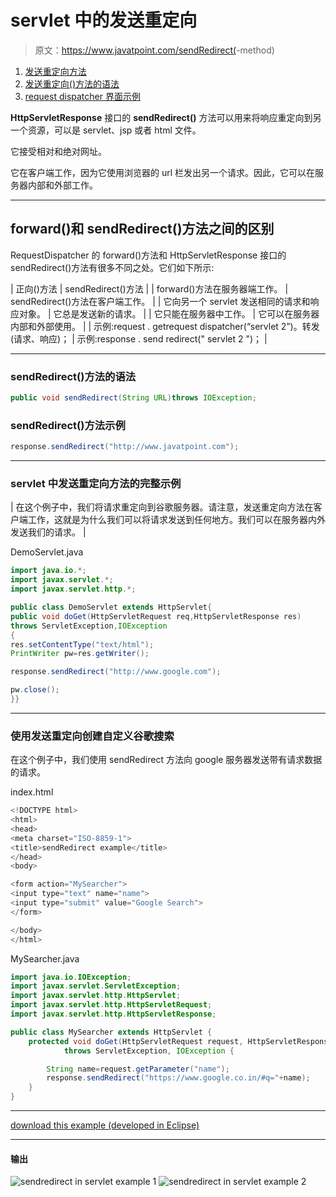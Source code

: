 # servlet 中的发送重定向

> 原文：<https://www.javatpoint.com/sendRedirect(>-method)

1.  [发送重定向方法](#)
2.  [发送重定向()方法的语法](#redirectsyn)
3.  [request dispatcher 界面示例](#redirectex)

**HttpServletResponse** 接口的 **sendRedirect()** 方法可以用来将响应重定向到另一个资源，可以是 servlet、jsp 或者 html 文件。

它接受相对和绝对网址。

它在客户端工作，因为它使用浏览器的 url 栏发出另一个请求。因此，它可以在服务器内部和外部工作。

* * *

## forward()和 sendRedirect()方法之间的区别

RequestDispatcher 的 forward()方法和 HttpServletResponse 接口的 sendRedirect()方法有很多不同之处。它们如下所示:

| 正向()方法 | sendRedirect()方法 |
| forward()方法在服务器端工作。 | sendRedirect()方法在客户端工作。 |
| 它向另一个 servlet 发送相同的请求和响应对象。 | 它总是发送新的请求。 |
| 它只能在服务器中工作。 | 它可以在服务器内部和外部使用。 |
| 示例:request . getrequest dispatcher(“servlet 2”)。转发(请求、响应)； | 示例:response . send redirect(" servlet 2 ")； |

* * *

### sendRedirect()方法的语法

```java
public void sendRedirect(String URL)throws IOException;

```

### sendRedirect()方法示例

```java
response.sendRedirect("http://www.javatpoint.com");

```

* * *

### servlet 中发送重定向方法的完整示例

| 在这个例子中，我们将请求重定向到谷歌服务器。请注意，发送重定向方法在客户端工作，这就是为什么我们可以将请求发送到任何地方。我们可以在服务器内外发送我们的请求。 |

DemoServlet.java

```java
import java.io.*;
import javax.servlet.*;
import javax.servlet.http.*;

public class DemoServlet extends HttpServlet{
public void doGet(HttpServletRequest req,HttpServletResponse res)
throws ServletException,IOException
{
res.setContentType("text/html");
PrintWriter pw=res.getWriter();

response.sendRedirect("http://www.google.com");

pw.close();
}}

```

* * *

### 使用发送重定向创建自定义谷歌搜索

在这个例子中，我们使用 sendRedirect 方法向 google 服务器发送带有请求数据的请求。

index.html

```java
<!DOCTYPE html>
<html>
<head>
<meta charset="ISO-8859-1">
<title>sendRedirect example</title>
</head>
<body>

<form action="MySearcher">
<input type="text" name="name">
<input type="submit" value="Google Search">
</form>

</body>
</html>

```

MySearcher.java

```java
import java.io.IOException;
import javax.servlet.ServletException;
import javax.servlet.http.HttpServlet;
import javax.servlet.http.HttpServletRequest;
import javax.servlet.http.HttpServletResponse;

public class MySearcher extends HttpServlet {
	protected void doGet(HttpServletRequest request, HttpServletResponse response)
            throws ServletException, IOException {

		String name=request.getParameter("name");
		response.sendRedirect("https://www.google.co.in/#q="+name);
	}
}

```

* * *

[download this example (developed in Eclipse)](https://static.javatpoint.com/src/servlet/eclipse/GoogleSearcher.zip)

* * *

#### 输出

![sendredirect in servlet example 1](../img/2419a17759b32b336640da6c0e55730c.png)
![sendredirect in servlet example 2](../img/bd4c1f7eedab706e0db8a4f088942cd1.png)